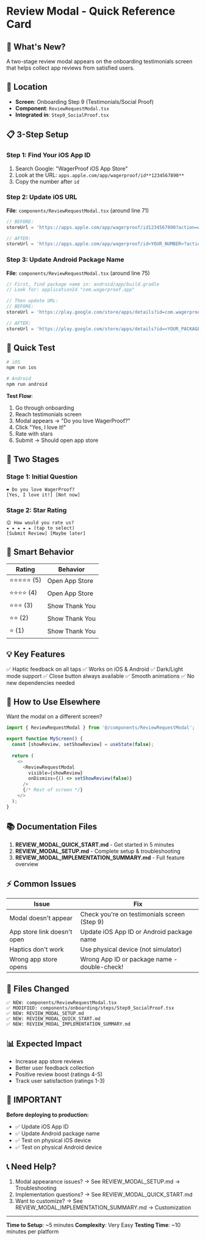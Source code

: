 # Review Modal - Quick Reference Card

## 🚀 What's New?

A two-stage review modal appears on the onboarding testimonials screen that helps collect app reviews from satisfied users.

## 📍 Location
- **Screen**: Onboarding Step 9 (Testimonials/Social Proof)
- **Component**: `ReviewRequestModal.tsx`
- **Integrated in**: `Step9_SocialProof.tsx`

## 📋 3-Step Setup

### Step 1: Find Your iOS App ID
1. Search Google: "WagerProof iOS App Store"
2. Look at the URL: `apps.apple.com/app/wagerproof/id**1234567890**`
3. Copy the number after `id`

### Step 2: Update iOS URL
**File**: `components/ReviewRequestModal.tsx` (around line 71)
```typescript
// BEFORE:
storeUrl = 'https://apps.apple.com/app/wagerproof/id1234567890?action=write-review';

// AFTER:
storeUrl = 'https://apps.apple.com/app/wagerproof/id<YOUR_NUMBER>?action=write-review';
```

### Step 3: Update Android Package Name
**File**: `components/ReviewRequestModal.tsx` (around line 75)
```typescript
// First, find package name in: android/app/build.gradle
// Look for: applicationId "com.wagerproof.app"

// Then update URL:
// BEFORE:
storeUrl = 'https://play.google.com/store/apps/details?id=com.wagerproof.app&showAllReviews=true';

// AFTER:
storeUrl = 'https://play.google.com/store/apps/details?id=<YOUR_PACKAGE>&showAllReviews=true';
```

## 🧪 Quick Test

```bash
# iOS
npm run ios

# Android
npm run android
```

**Test Flow**:
1. Go through onboarding
2. Reach testimonials screen
3. Modal appears → "Do you love WagerProof?"
4. Click "Yes, I love it!"
5. Rate with stars
6. Submit → Should open app store

## 📱 Two Stages

### Stage 1: Initial Question
```
❤️ Do you love WagerProof?
[Yes, I love it!] [Not now]
```

### Stage 2: Star Rating
```
😊 How would you rate us?
★ ★ ★ ★ ★ (tap to select)
[Submit Review] [Maybe later]
```

## 🎯 Smart Behavior

| Rating | Behavior |
|--------|----------|
| ⭐⭐⭐⭐⭐ (5) | Open App Store |
| ⭐⭐⭐⭐ (4) | Open App Store |
| ⭐⭐⭐ (3) | Show Thank You |
| ⭐⭐ (2) | Show Thank You |
| ⭐ (1) | Show Thank You |

## 💡 Key Features

✅ Haptic feedback on all taps
✅ Works on iOS & Android
✅ Dark/Light mode support
✅ Close button always available
✅ Smooth animations
✅ No new dependencies needed

## 🔌 How to Use Elsewhere

Want the modal on a different screen?

```typescript
import { ReviewRequestModal } from '@/components/ReviewRequestModal';

export function MyScreen() {
  const [showReview, setShowReview] = useState(false);
  
  return (
    <>
      <ReviewRequestModal 
        visible={showReview}
        onDismiss={() => setShowReview(false)}
      />
      {/* Rest of screen */}
    </>
  );
}
```

## 📚 Documentation Files

1. **REVIEW_MODAL_QUICK_START.md** - Get started in 5 minutes
2. **REVIEW_MODAL_SETUP.md** - Complete setup & troubleshooting
3. **REVIEW_MODAL_IMPLEMENTATION_SUMMARY.md** - Full feature overview

## ⚡ Common Issues

| Issue | Fix |
|-------|-----|
| Modal doesn't appear | Check you're on testimonials screen (Step 9) |
| App store link doesn't open | Update iOS App ID or Android package name |
| Haptics don't work | Use physical device (not simulator) |
| Wrong app store opens | Wrong App ID or package name - double-check! |

## 🎯 Files Changed

```
✅ NEW: components/ReviewRequestModal.tsx
✅ MODIFIED: components/onboarding/steps/Step9_SocialProof.tsx
✅ NEW: REVIEW_MODAL_SETUP.md
✅ NEW: REVIEW_MODAL_QUICK_START.md
✅ NEW: REVIEW_MODAL_IMPLEMENTATION_SUMMARY.md
```

## 📊 Expected Impact

- Increase app store reviews
- Better user feedback collection
- Positive review boost (ratings 4-5)
- Track user satisfaction (ratings 1-3)

## 🚨 IMPORTANT

**Before deploying to production:**
- ✅ Update iOS App ID
- ✅ Update Android package name
- ✅ Test on physical iOS device
- ✅ Test on physical Android device

## 📞 Need Help?

1. Modal appearance issues? → See REVIEW_MODAL_SETUP.md → Troubleshooting
2. Implementation questions? → See REVIEW_MODAL_QUICK_START.md
3. Want to customize? → See REVIEW_MODAL_IMPLEMENTATION_SUMMARY.md → Customization

---

**Time to Setup**: ~5 minutes
**Complexity**: Very Easy
**Testing Time**: ~10 minutes per platform

